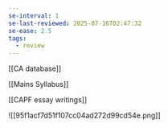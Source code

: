 ```yaml
---
se-interval: 1
se-last-reviewed: 2025-07-16T02:47:32
se-ease: 2.5
tags:
  - review
---
```

[[CA database]]

[[Mains Syllabus]]

[[CAPF essay writings]]

![[95f1acf7d51f107cc04ad272d99cd54e.png]]